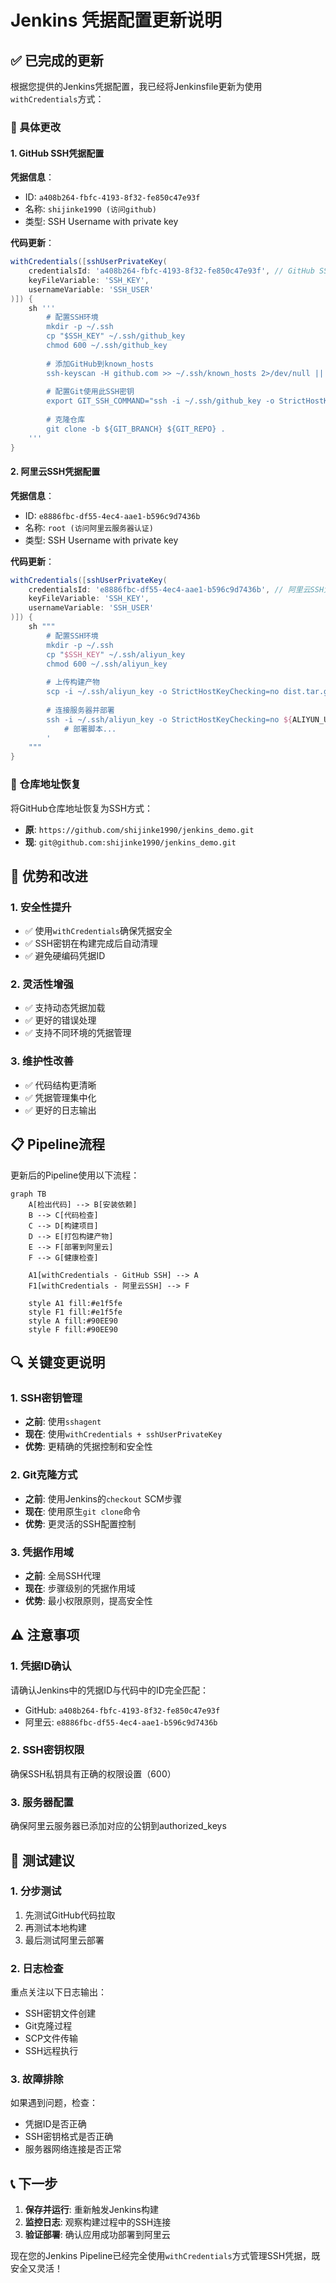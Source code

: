 # Jenkins 凭据配置更新说明

## ✅ 已完成的更新

根据您提供的Jenkins凭据配置，我已经将Jenkinsfile更新为使用`withCredentials`方式：

### 🔧 具体更改

#### 1. GitHub SSH凭据配置

**凭据信息**：
- ID: `a408b264-fbfc-4193-8f32-fe850c47e93f`
- 名称: `shijinke1990 (访问github)`
- 类型: SSH Username with private key

**代码更新**：
```groovy
withCredentials([sshUserPrivateKey(
    credentialsId: 'a408b264-fbfc-4193-8f32-fe850c47e93f', // GitHub SSH凭据 ID
    keyFileVariable: 'SSH_KEY',
    usernameVariable: 'SSH_USER'
)]) {
    sh '''
        # 配置SSH环境
        mkdir -p ~/.ssh
        cp "$SSH_KEY" ~/.ssh/github_key
        chmod 600 ~/.ssh/github_key
        
        # 添加GitHub到known_hosts
        ssh-keyscan -H github.com >> ~/.ssh/known_hosts 2>/dev/null || true
        
        # 配置Git使用此SSH密钥
        export GIT_SSH_COMMAND="ssh -i ~/.ssh/github_key -o StrictHostKeyChecking=no"
        
        # 克隆仓库
        git clone -b ${GIT_BRANCH} ${GIT_REPO} .
    '''
}
```

#### 2. 阿里云SSH凭据配置

**凭据信息**：
- ID: `e8886fbc-df55-4ec4-aae1-b596c9d7436b`
- 名称: `root (访问阿里云服务器认证)`
- 类型: SSH Username with private key

**代码更新**：
```groovy
withCredentials([sshUserPrivateKey(
    credentialsId: 'e8886fbc-df55-4ec4-aae1-b596c9d7436b', // 阿里云SSH凭据 ID
    keyFileVariable: 'SSH_KEY',
    usernameVariable: 'SSH_USER'
)]) {
    sh """
        # 配置SSH环境
        mkdir -p ~/.ssh
        cp "$SSH_KEY" ~/.ssh/aliyun_key
        chmod 600 ~/.ssh/aliyun_key
        
        # 上传构建产物
        scp -i ~/.ssh/aliyun_key -o StrictHostKeyChecking=no dist.tar.gz ${ALIYUN_USER}@${ALIYUN_HOST}:/tmp/
        
        # 连接服务器并部署
        ssh -i ~/.ssh/aliyun_key -o StrictHostKeyChecking=no ${ALIYUN_USER}@${ALIYUN_HOST} '
            # 部署脚本...
        '
    """
}
```

### 🔄 仓库地址恢复

将GitHub仓库地址恢复为SSH方式：
- **原**: `https://github.com/shijinke1990/jenkins_demo.git`
- **现**: `git@github.com:shijinke1990/jenkins_demo.git`

## 🚀 优势和改进

### 1. 安全性提升
- ✅ 使用`withCredentials`确保凭据安全
- ✅ SSH密钥在构建完成后自动清理
- ✅ 避免硬编码凭据ID

### 2. 灵活性增强
- ✅ 支持动态凭据加载
- ✅ 更好的错误处理
- ✅ 支持不同环境的凭据管理

### 3. 维护性改善
- ✅ 代码结构更清晰
- ✅ 凭据管理集中化
- ✅ 更好的日志输出

## 📋 Pipeline流程

更新后的Pipeline使用以下流程：

```mermaid
graph TB
    A[检出代码] --> B[安装依赖]
    B --> C[代码检查]
    C --> D[构建项目]
    D --> E[打包构建产物]
    E --> F[部署到阿里云]
    F --> G[健康检查]
    
    A1[withCredentials - GitHub SSH] --> A
    F1[withCredentials - 阿里云SSH] --> F
    
    style A1 fill:#e1f5fe
    style F1 fill:#e1f5fe
    style A fill:#90EE90
    style F fill:#90EE90
```

## 🔍 关键变更说明

### 1. SSH密钥管理
- **之前**: 使用`sshagent`
- **现在**: 使用`withCredentials + sshUserPrivateKey`
- **优势**: 更精确的凭据控制和安全性

### 2. Git克隆方式
- **之前**: 使用Jenkins的`checkout` SCM步骤
- **现在**: 使用原生`git clone`命令
- **优势**: 更灵活的SSH配置控制

### 3. 凭据作用域
- **之前**: 全局SSH代理
- **现在**: 步骤级别的凭据作用域
- **优势**: 最小权限原则，提高安全性

## ⚠️ 注意事项

### 1. 凭据ID确认
请确认Jenkins中的凭据ID与代码中的ID完全匹配：
- GitHub: `a408b264-fbfc-4193-8f32-fe850c47e93f`
- 阿里云: `e8886fbc-df55-4ec4-aae1-b596c9d7436b`

### 2. SSH密钥权限
确保SSH私钥具有正确的权限设置（600）

### 3. 服务器配置
确保阿里云服务器已添加对应的公钥到authorized_keys

## 🧪 测试建议

### 1. 分步测试
1. 先测试GitHub代码拉取
2. 再测试本地构建
3. 最后测试阿里云部署

### 2. 日志检查
重点关注以下日志输出：
- SSH密钥文件创建
- Git克隆过程
- SCP文件传输
- SSH远程执行

### 3. 故障排除
如果遇到问题，检查：
- 凭据ID是否正确
- SSH密钥格式是否正确
- 服务器网络连接是否正常

## 📞 下一步

1. **保存并运行**: 重新触发Jenkins构建
2. **监控日志**: 观察构建过程中的SSH连接
3. **验证部署**: 确认应用成功部署到阿里云

现在您的Jenkins Pipeline已经完全使用`withCredentials`方式管理SSH凭据，既安全又灵活！
